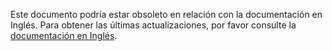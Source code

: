 Este documento podría estar obsoleto en relación con la documentación en Inglés. Para obtener las últimas actualizaciones, por favor consulte la <a href="/en">documentación en Inglés</a>.
